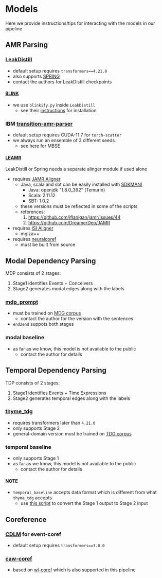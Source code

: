 # Models
Here we provide instructions/tips for interacting with the models in our pipeline

## AMR Parsing
### [LeakDistill](https://github.com/SapienzaNLP/LeakDistill)
* default setup requires `transformers==4.21.0`
* also supports [SPRING](https://github.com/SapienzaNLP/spring)
* contact the authors for LeakDistill checkpoints

#### [BLINK]((https://github.com/facebookresearch/BLINK))
* we use `blinkify.py` inside `LeakDistill`
  * see their [instructions](https://github.com/SapienzaNLP/LeakDistill?tab=readme-ov-file#evaluation) for installation

### IBM [transition-amr-parser](https://github.com/IBM/transition-amr-parser)
* default setup requires CUDA-11.7 for `torch-scatter`
* we always run an ensemble of 3 different seeds
  *  see [here](https://github.com/IBM/transition-amr-parser/blob/master/scripts/mbse.py) for MBSE

#### [LEAMR](https://github.com/ablodge/leamr)
LeakDistill or Spring needs a separate alinger module if used alone
* requires [JAMR Aligner](https://github.com/jflanigan/jamr)
  * Java, scala and sbt can be easily installed with [SDKMAN!](https://sdkman.io/)
    * Java: openjdk "1.8.0_392" (Temurin)
    * Scala: 2.11.12
    * SBT: 1.0.2
  * these versions must be reflected in some of the scripts
  * references:
    1. https://github.com/jflanigan/jamr/issues/44
    2. https://github.com/DreamerDeo/JAMR
* requires [ISI Aligner](https://github.com/melanietosik/string-to-amr-alignment)
  * mgiza++
* requires [neuralcoref](https://github.com/huggingface/neuralcoref)
  * must be built from source

## Modal Dependency Parsing

MDP consists of 2 stages:
1. Stage1 identifies Events + Conceivers
2. Stage2 generates modal edges along with the labels

### [mdp_prompt](https://github.com/Jryao/mdp_prompt)
* must be trained on [MDG corpus](https://github.com/Jryao/modal_dependency/tree/main/data)
  * contact the author for the version with the sentences
* `end2end` suppots both stages

### modal baseline
* as far as we know, this model is not available to the public
  * contact the author for details

## Temporal Dependency Parsing

TDP consists of 2 stages:
1. Stage1 identifies Events + Time Expressions
2. Stage2 generates temporal edges along with the labels

### [thyme_tdg](https://github.com/Jryao/thyme_tdg/tree/master)
* requires transformers later than `4.21.0`
* only supports Stage 2
* general-domain version must be trained on [TDG corpus](https://github.com/Jryao/temporal_dependency_graphs_crowdsourcing/tree/master/tdg_data)

### temporal baseline
* only supports Stage 1
* as far as we know, this model is not available to the public
  * contact the author for details

#### NOTE
* `temporal_baseline` accepts data format which is different from what `thyme_tdg` accepts
  * use [this script](../scripts/convert_temporal2thyme.py) to convert the Stage 1 output to Stage 2 input

## Coreference

### [CDLM](https://github.com/aviclu/CDLM/tree/main/cross_encoder) for event-coref
* default setup requires `transformers==3.0.0`

### [caw-coref](https://github.com/kareldo/wl-coref)
* based on [wl-coref](https://github.com/vdobrovolskii/wl-coref) which is also supported in this pipeline

